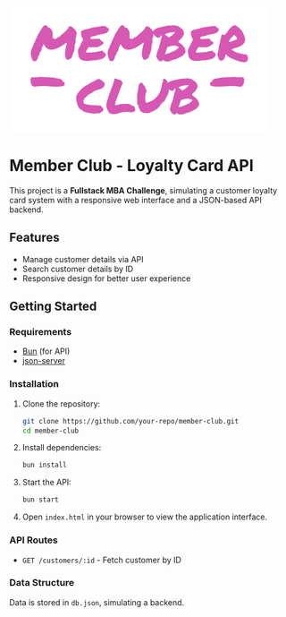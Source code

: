 ![Member Club Logo](assets/images/Logo.png)

# Member Club - Loyalty Card API

This project is a **Fullstack MBA Challenge**, simulating a customer loyalty card system with a responsive web interface and a JSON-based API backend.

## Features

- Manage customer details via API
- Search customer details by ID
- Responsive design for better user experience

## Getting Started

### Requirements

- [Bun](https://bun.sh/) (for API)
- [json-server](https://github.com/typicode/json-server)

### Installation

1. Clone the repository:
   ```bash
   git clone https://github.com/your-repo/member-club.git
   cd member-club
   ```

2. Install dependencies:
   ```bash
   bun install
   ```

3. Start the API:
   ```bash
   bun start
   ```

4. Open `index.html` in your browser to view the application interface.

### API Routes

- `GET /customers/:id` - Fetch customer by ID

### Data Structure

Data is stored in `db.json`, simulating a backend.